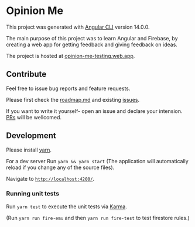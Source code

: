 # Opinion Me

This project was generated with [Angular CLI](https://github.com/angular/angular-cli) version 14.0.0.

The main purpose of this project was to learn Angular and Firebase, by creating a web app for getting feedback and giving feedback on ideas.

The project is hosted at [opinion-me-testing.web.app](https://opinion-me-testing.web.app).

## Contribute

Feel free to issue bug reports and feature requests.

Please first check the [roadmap.md](./docs/roadmap.md) and existing [issues](../../issues).

If you want to write it yourself- open an issue and declare your intension. [PRs](./pulls) will be wellcomed.

## Development

Please install [yarn](https://classic.yarnpkg.com/lang/en/docs/install/).

For a dev server Run `yarn && yarn start` (The application will automatically reload if you change any of the source files).

Navigate to [`http://localhost:4200/`](http://localhost:4200/).

### Running unit tests

Run `yarn test` to execute the unit tests via [Karma](https://karma-runner.github.io).

(Run `yarn run fire-emu` and then `yarn run fire-test` to test firestore rules.)
